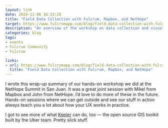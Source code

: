 ```yaml
---
layout: link
date: 2019-11-06 16:33:28
title: "Field Data Collection with Fulcrum, Mapbox, and NetHope"
target: https://www.fulcrumapp.com/blog/field-data-collection-with-fulcrum-mapbox-and-nethope/
description: "An overview of the workshop on data collection and visualization, presented by Fulcrum and Mapbox at the NetHope Summit."
categories: blog
tags:
- events
- Fulcrum Community
- Fulcrum

links:
- url: https://www.fulcrumapp.com/blog/field-data-collection-with-fulcrum-mapbox-and-nethope/
  title: "Field Data Collection with Fulcrum, Mapbox, and NetHope"
---
```


I wrote this wrap-up summary of our hands-on workshop we did at the NetHope Summit in San Juan. It was a great joint session with Mikel from Mapbox and John from NetHope. I’d love to do more of these in the future. Hands-on sessions where we can get outside and see our stuff in action always teach you a lot about how your UX works in practice.

I got to see more of what [Kepler](https://kepler.gl/ "Kepler") can do, too — the open source GIS toolkit built by the Uber team. Pretty slick stuff.
